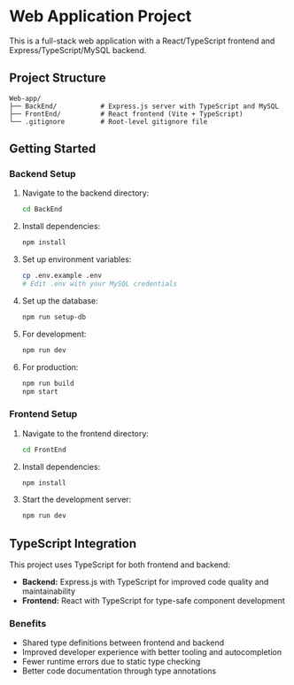 # Web Application Project

This is a full-stack web application with a React/TypeScript frontend and Express/TypeScript/MySQL backend.

## Project Structure

```
Web-app/
├── BackEnd/           # Express.js server with TypeScript and MySQL
├── FrontEnd/          # React frontend (Vite + TypeScript)
└── .gitignore         # Root-level gitignore file
```

## Getting Started

### Backend Setup

1. Navigate to the backend directory:

   ```bash
   cd BackEnd
   ```

2. Install dependencies:

   ```bash
   npm install
   ```

3. Set up environment variables:

   ```bash
   cp .env.example .env
   # Edit .env with your MySQL credentials
   ```

4. Set up the database:

   ```bash
   npm run setup-db
   ```

5. For development:

   ```bash
   npm run dev
   ```

6. For production:
   ```bash
   npm run build
   npm start
   ```

### Frontend Setup

1. Navigate to the frontend directory:

   ```bash
   cd FrontEnd
   ```

2. Install dependencies:

   ```bash
   npm install
   ```

3. Start the development server:
   ```bash
   npm run dev
   ```

## TypeScript Integration

This project uses TypeScript for both frontend and backend:

- **Backend:** Express.js with TypeScript for improved code quality and maintainability
- **Frontend:** React with TypeScript for type-safe component development

### Benefits

- Shared type definitions between frontend and backend
- Improved developer experience with better tooling and autocompletion
- Fewer runtime errors due to static type checking
- Better code documentation through type annotations
